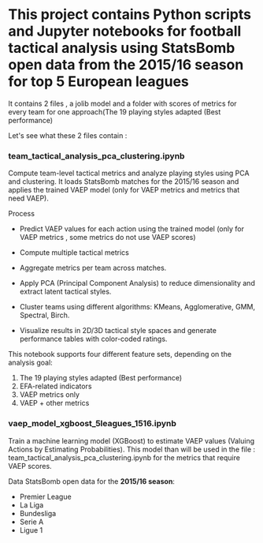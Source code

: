 # This project contains Python scripts and Jupyter notebooks for football tactical analysis using StatsBomb open data from the 2015/16 season for top 5 European leagues

It contains 2 files , a jolib model and a folder with scores of metrics for every team for one approach(The 19 playing styles adapted (Best performance)
 
Let's see what these 2 files contain :

### team_tactical_analysis_pca_clustering.ipynb

Compute team-level tactical metrics and analyze playing styles using PCA and clustering. It loads StatsBomb matches for the 2015/16 season and applies the trained VAEP model (only for VAEP metrics and metrics that need VAEP).

Process

- Predict VAEP values for each action using the trained model (only for VAEP metrics , some metrics do not use VAEP scores)

- Compute multiple tactical metrics

- Aggregate metrics per team across matches.

- Apply PCA (Principal Component Analysis) to reduce dimensionality and extract latent tactical styles.

- Cluster teams using different algorithms: KMeans, Agglomerative, GMM, Spectral, Birch.

- Visualize results in 2D/3D tactical style spaces and generate performance tables with color-coded ratings.

This notebook supports four different feature sets, depending on the analysis goal:

1) The 19 playing styles adapted (Best performance)
2) EFA-related indicators
3) VAEP metrics only
4) VAEP + other metrics

### vaep_model_xgboost_5leagues_1516.ipynb

Train a machine learning model (XGBoost) to estimate VAEP values (Valuing Actions by Estimating Probabilities). This model than will be used in the file : team_tactical_analysis_pca_clustering.ipynb for the metrics that require VAEP scores.

Data
StatsBomb open data for the **2015/16 season**:
- Premier League
- La Liga
- Bundesliga
- Serie A
- Ligue 1








